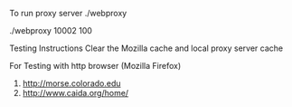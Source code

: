 To run proxy server ./webproxy

./webproxy 10002 100

Testing Instructions Clear the Mozilla cache and local proxy server cache

For Testing with http browser (Mozilla Firefox) 
1) http://morse.colorado.edu
2) http://www.caida.org/home/ 
